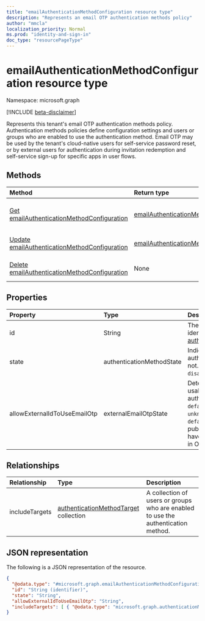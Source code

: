 ```yaml
---
title: "emailAuthenticationMethodConfiguration resource type"
description: "Represents an email OTP authentication methods policy"
author: "mmcla"
localization_priority: Normal
ms.prod: "identity-and-sign-in"
doc_type: "resourcePageType"
---
```


# emailAuthenticationMethodConfiguration resource type

Namespace: microsoft.graph

[!INCLUDE [beta-disclaimer](../../includes/beta-disclaimer.md)]

Represents this tenant's email OTP authentication methods policy. Authentication methods policies define configuration settings and users or groups who are enabled to use the authentication method. Email OTP may be used by the tenant's cloud-native users for self-service password reset, or by external users for authentication during invitation redemption and self-service sign-up for specific apps in user flows.

## Methods

|Method|Return type|Description|
|:---|:---|:---|
|[Get emailAuthenticationMethodConfiguration](../api/emailauthenticationmethodconfiguration-get.md)|[emailAuthenticationMethodConfiguration](../resources/emailauthenticationmethodconfiguration.md)|Read the properties and relationships of an emailAuthenticationMethodConfiguration object.|
|[Update emailAuthenticationMethodConfiguration](../api/emailauthenticationmethodconfiguration-update.md)|[emailAuthenticationMethodConfiguration](../resources/emailauthenticationmethodconfiguration.md)|Update the properties of an emailAuthenticationMethodConfiguration object.|
|[Delete emailAuthenticationMethodConfiguration](../api/emailauthenticationmethodconfiguration-delete.md)|None|Deletes an emailAuthenticationMethodConfiguration object.|

## Properties

|Property|Type|Description|
|:---|:---|:---|
|id|String|The authentication method policy identifier. Inherited from [authenticationMethodConfiguration](../resources/authenticationmethodconfiguration.md).|
|state|authenticationMethodState|Indicates whether this authentication method is enabled or not. Possible values are: `enabled`, `disabled`.|
|allowExternalIdToUseEmailOtp|externalEmailOtpState|Determines whether email OTP is usable by external users for authentication. Possible values are: `default`, `enabled`, `disabled`, `unknownFutureValue`. Tenants in the `default` state who did not use public preview will automatically have email OTP enabled beginning in October 2021.|

## Relationships

|Relationship|Type|Description|
|:---|:---|:---|
|includeTargets|[authenticationMethodTarget](../resources/authenticationmethodtarget.md) collection|A collection of users or groups who are enabled to use the authentication method.|

## JSON representation

The following is a JSON representation of the resource.
<!-- {
  "blockType": "resource",
  "keyProperty": "id",
  "@odata.type": "microsoft.graph.emailAuthenticationMethodConfiguration",
  "baseType": "microsoft.graph.authenticationMethodConfiguration",
  "openType": false
}
-->

```json
{
  "@odata.type": "#microsoft.graph.emailAuthenticationMethodConfiguration",
  "id": "String (identifier)",
  "state": "String",
  "allowExternalIdToUseEmailOtp": "String",
  "includeTargets": [ { "@odata.type": "microsoft.graph.authenticationMethodTarget" } ]
}
```
